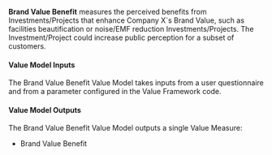 
**Brand Value Benefit** measures the perceived benefits from Investments/Projects that enhance Company X`s Brand Value, such as facilities beautification or noise/EMF reduction Investments/Projects. The Investment/Project could increase public perception for a subset of customers.

#### Value Model Inputs

The Brand Value Benefit Value Model takes inputs from a user questionnaire and from a parameter configured in the Value Framework code.

#### Value Model Outputs

The Brand Value Benefit Value Model outputs a single Value Measure:
- Brand Value Benefit